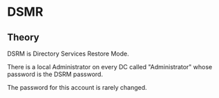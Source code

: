 # DSMR

## Theory

DSRM is Directory Services Restore Mode.

There is a local Administrator on every DC called "Administrator" whose password is the DSRM password.

The password for this account is rarely changed.

